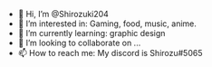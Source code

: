 - 👋 Hi, I’m @Shirozuki204
- 👀 I’m interested in: Gaming, food, music, anime.
- 🌱 I’m currently learning: graphic design
- 💞️ I’m looking to collaborate on ...
- 📫 How to reach me: My discord is Shirozu#5065

<!---
Shirozuki204/Shirozuki204 is a ✨ special ✨ repository because its `README.md` (this file) appears on your GitHub profile.
You can click the Preview link to take a look at your changes.
--->
